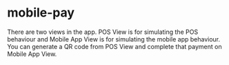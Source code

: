 # mobile-pay

There are two views in the app. POS View is for simulating the POS behaviour and Mobile App View is for simulating the mobile app behaviour. You can generate a QR code from POS View and complete that payment on Mobile App View.
